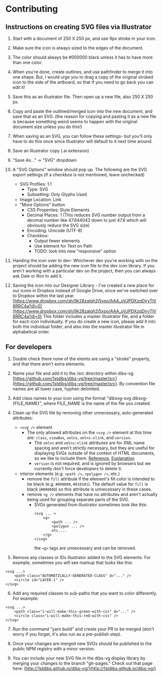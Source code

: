 # Contributing

## Instructions on creating SVG files via Illustrator

1. Start with a document of 250 X 250 px, and use 9px stroke in your icon.

2. Make sure the icon is always sized to the edges of the document.

3. The color should always be #000000 black unless it has to have more than one color.

3. When you're done, create outlines, and use pathfinder to merge it into one shape. But, I would urge you to drag a copy of the original stroked icon to the side of the artboard, so that if you need to go back you can edit it!

4. Save this as an illustrator file. Then open up a new file, also 250 X 250 px.

5. Copy and paste the outlined/merged icon into the new document, and save that as an SVG. (the reason for copying and pasting it as a new file is because something weird seems to happen with the original document size unless you do this!)

5. When saving as an SVG, you can follow these settings- but you'll only have to do this once since Illustrator will default to it next time around.
  1. Save an Illustrator copy (.ai extension)
  2. "Save As..." -> "SVG" dropdown
  3. A "SVG Options" window should pop up. The following are the SVG export settings (if a checkbox is not mentioned, leave unchecked)
      - SVG Profiles: 1.1
          - Type: SVG
          - Subsetting: Only Glyphs Used
      - Image Location: Link
      - "More Options" button
          - CSS Properties: Style Elements
          - Decimal Places: 1 (This reduces SVG number output from a decimal number like 47.644043 down to just 47.6 which will obviously reduce the SVG size)
          - Encoding: Unicode (UTF-8)
          - Checkbox:
              - Output fewer <tspan> elements
              - Use <textPath> element for Text on Path
              - TODO: look into new "responsive" option

6. Handing the icon over to dev- Whichever dev you're working with on the project should be adding the new icon file to the dev icon library. If you aren't working with a particular dev on the project, then you can always ask Dale or Ron to add it.

7. Saving the icon into our Designer Library - I've created a new place for our icons in Dropbox instead of Google Drive, since we've switched over to Dropbox within the last year.
[https://www.dropbox.com/sh/9k28zalqh2j5xpo/AAA_oVJPDXzqDjryTlV8RRC4a?dl=0](https://www.dropbox.com/sh/9k28zalqh2j5xpo/AAA_oVJPDXzqDjryTlV8RRC4a?dl=0)
This folder includes a master illustrator file, and a folder for each icon individually. If you do create a new icon, please add it into both the individual folder, and also into the master illustrator file in alphabetical order.


## For developers

1. Double check there none of the elemts are using a "stroke" property, and that there aren't extra elements.

2. Name your file and add it to the /src directory within dibs-vg: [https://github.com/1stdibs/dibs-vg/tree/master/src](https://github.com/1stdibs/dibs-vg/tree/master/src). By convention file names are all lower case, hyphen delimited.

3. Add class names to your icon using the format "dibsvg-svg dibsvg-{FILE_NAME}", where FILE_NAME is the name of the file you created.

4. Clean up the SVG file by removing other unnecessary, auto-generated attributes:
	- `<svg />` element
		- The only allowed attributes on the `<svg />` element at this time are: `class`, `viewBox`, `xmlns`, `xmlns:xlink`, and `version`.
			- The `xmlns` and `xmlns:xlink` attributes are for XML name spacing and aren't strictly necessary, but they are useful for displaying SVGs outside of the context of HTML documents, so we like to include them. [Reference](http://stackoverflow.com/a/18468348/4002508), [Explanation](https://developer.mozilla.org/en/docs/Web/SVG/Namespaces_Crash_Course)
			- `version` is not required, and is ignored by browsers but we currently don't force developers to delete it.
	- interior elements (e.g. `<path />`, `<polygon />`, etc.)
		- remove the `fill` attribute if the element's fill color is intended to be black (e.g. `#000000`, `#010101`). The default value for `fill` is black (`#000000`) so this attribute is unnecessary in these cases.
        - remove `<g />` elements that have no attributes and aren't actually being used for grouping separate parts of the SVG.
            - SVGs generated from illustrator sometimes look like this:
                ```
                <svg ... >
                    <g>
                        <path ... />
                        <polygon ... />
                        etc....
                    </g>
                </svg>
                ```
                the `<g>` tags are unnecessary and can be removed.

5. Remove any classes or IDs illustrator added to the SVG elements. For example, sometimes you will see markup that looks like this:
```
<svg ...>
    <path class="AUTOMATICALLY-GENERATED-CLASS" d="..." />
    <circle id="LAYER-1" />
</svg>
```
6. Add any required classes to sub-paths that you want to color differently. For example:
```
<svg ...>
    <path class="i-will-make-this-green-with-css" d="..." />
    <circle class="i-will-make-this-red-with-css" />
</svg>
```
7. Run the command "yarn build" and create your PR to be merged (don't worry if you forget, it's also run as a pre-publish step).

8. Once your changes are merged new SVGs should be published to the public NPM registry with a minor version.

9. You can include your new SVG file in the dibs-vg display library by merging your changes to the branch "gh-pages." Check out that page here: [http://1stdibs.github.io/dibs-vg/](http://1stdibs.github.io/dibs-vg/)
